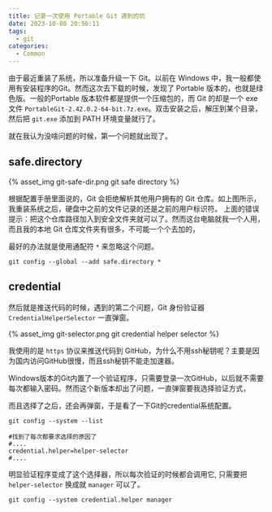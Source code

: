 ```yaml
---
title: 记录一次使用 Portable Git 遇到的坑
date: 2023-10-08 20:56:11
tags:
  - git
categories:
  - Common
---
```




由于最近重装了系统，所以准备升级一下 Git。以前在 Windows 中，我一般都使用有安装程序的Git。然而这次去下载的时候，发现了 Portable 版本的，也就是绿色版。一般的Portable 版本软件都是提供一个压缩包的，而 Git 的却是一个 exe 文件 `PortableGit-2.42.0.2-64-bit.7z.exe`。双击安装之后，解压到某个目录，然后把 `git.exe` 添加到 PATH 环境变量就行了。

就在我认为没啥问题的时候，第一个问题就出现了。<!--more-->

## safe.directory

{% asset_img git-safe-dir.png git safe directory %}

根据配置手册里面说的，Git 会拒绝解析其他用户拥有的 Git 仓库。如上图所示，我重装系统之后，硬盘中之前的文件记录的还是之前的用户标识符。
上面的错误提示：把这个仓库路径加入到安全文件夹就可以了。然而这台电脑就我一个人用，而且我的本地 Git 仓库文件夹有很多，不可能一个个去加的，

最好的办法就是使用通配符 `*` 来忽略这个问题。

```shell
git config --global --add safe.directory *
```

## credential

然后就是推送代码的时候，遇到的第二个问题，Git 身份验证器 `CredentialHelperSelector` 一直弹窗。

{% asset_img git-selector.png git credential helper selector %}

我使用的是 `https` 协议来推送代码到 GitHub，为什么不用ssh秘钥呢？主要是因为国内访问GitHub很慢，而且ssh秘钥不能走加速器。

Windows版本的Git内置了一个验证程序，只需要登录一次GitHub，以后就不需要每次都输入密码。然而这个新版本却出了问题，一直弹窗要我选择验证方式，

而且选择了之后，还会再弹窗，于是看了一下Git的credential系统配置。

```shell
git config --system --list

#找到了每次都要求选择的原因了
#....
credential.helper=helper-selector
#....
```

明显验证程序变成了这个选择器，所以每次验证的时候都会调用它, 只需要把 `helper-selector` 换成就 `manager` 可以了。

```shell
git config --system credential.helper manager
```

